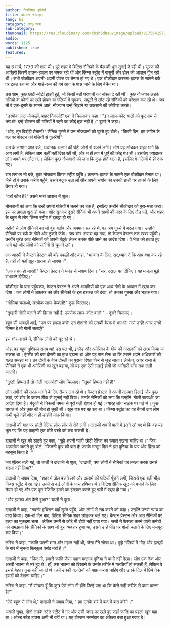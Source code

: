 ```yaml
---
author: नैथनियल हॉथोर्न
title: बोस्टन नरसंहार
lang: hi
category: लघु-कथा
sub-category:
thumbnail: https://res.cloudinary.com/dnsh6d8au/image/upload/v1756415721/The-Boston-Massacre_p9jkv9.jpg
audio:
words: 1125
published: true
featured:
---
```


यह 3 मार्च, 1770 की शाम थी। पूरे शहर में ब्रिटिश सैनिकों के बैंड की धुन सुनाई दे रही थी। सूरज की आखिरी किरणें टाउन-हाउस पर चमक रही थीं और किंग्स स्ट्रीट में बांसुरी और ढोल की आवाज़ गूँज रही थी। सभी चौकीदार अपनी-अपनी पोस्ट पर तैनात हो गए थे। एक चौकीदार कस्टम-हाउस के सामने बर्फ पर टहल रहा था और गार्ड-रूम की गर्म आग के पास जाने के लिए बेचैन था।

उस शाम, कुछ छोटी-मोटी झड़पें हुईं, जो किसी बड़ी परेशानी का संकेत दे रही थीं। कुछ नौजवान लड़के गलियों के कोनों पर खड़े होकर या गलियों में घूमकर, ड्यूटी से लौट रहे सैनिकों को परेशान कर रहे थे। जब भी वे एक-दूसरे के सामने आते, नौजवान उन्हें चिढ़ाने या उकसाने की कोशिश करते।

"डरपोक लाल-केकड़ों, बाहर निकलो!" एक ने चिल्लाकर कहा। "इन लाल-कोट वालों को फुटपाथ से भगाओ! इन्हें बोस्टन की गलियों में रहने का कोई हक़ नहीं है।" दूसरे ने कहा।

"ओह, तुम विद्रोही शैतानों!" सैनिक गुस्से में उन नौजवानों को घूरते हुए बोले। "किसी दिन, हम संगीन के बल पर बोस्टन की गलियों से गुज़रेंगे!"

रात के लगभग आठ बजे, अचानक अलार्म की घंटी जोरों से बजने लगी। लोग यह सोचकर बाहर भागे कि आग लगी है, लेकिन आग कहीं नहीं दिख रही थी, और न ही हवा में धुएँ की कोई गंध थी। इसलिए ज़्यादातर लोग अपने घर लौट गए। लेकिन कुछ नौजवानों को लगा कि कुछ होने वाला है, इसलिए वे गलियों में ही रुक गए।

रात लगभग नौ बजे, कुछ नौजवान किंग्स स्ट्रीट पहुँचे। कस्टम-हाउस के सामने एक चौकीदार तैनात था। जैसे ही वे उसके करीब पहुँचे, उसने बंदूक उठा ली और अपनी संगीन को उनकी छाती पर तानने के लिए तैयार हो गया।

"वहाँ कौन है?" उसने भारी आवाज़ में पूछा।

नौजवानों को लगा कि उन्हें अपनी गलियों में चलने का हक़ है, इसलिए उन्होंने चौकीदार को बुरा-भला कहा। इस पर झगड़ा शुरू हो गया। शोर सुनकर दूसरे सैनिक भी अपने साथी की मदद के लिए दौड़ पड़े, और शहर के बहुत से लोग किंग्स स्ट्रीट में इकट्ठा हो गए।

महीनों से लोग सैनिकों का जो बुरा बर्ताव और अपमान सह रहे थे, वह अब गुस्से में बदल गया। उन्होंने सैनिकों पर बर्फ के गोले और टुकड़े फेंके। जब शोर-शराबा बढ़ गया, तो कैप्टन प्रेस्टन तक खबर पहुँची। उन्होंने तुरंत आठ सैनिकों को अपनी बंदूकें लेकर उनके पीछे आने का आदेश दिया। वे भीड़ को हटाते हुए आगे बढ़े और लोगों को संगीनों से चुभाने लगे।

एक आदमी ने कैप्टन प्रेस्टन की बाँह पकड़ी और कहा, "भगवान के लिए, सर,ध्यान दें कि आप क्या कर रहे हैं, नहीं तो यहाँ खून-खराबा हो जाएगा।"

"एक तरफ़ हो जाओ!" कैप्टन प्रेस्टन ने घमंड से जवाब दिया। "सर, दखल मत दीजिए। यह मामला मुझे संभालने दीजिए।"

चौकीदार के पास पहुँचकर, कैप्टन प्रेस्टन ने अपने आदमियों को एक आधे गोले के आकार में खड़ा कर दिया। जब लोगों ने अफ़सर को और सैनिकों के इस हरकत को देखा, तो उनका गुस्सा और भड़क गया।

"गोलियां चलाओ, डरपोक लाल-केकड़ों!" कुछ चिल्लाए।

"तुम्हारी गोली चलाने की हिम्मत नहीं है, डरपोक लाल-कोट वालो!" - दूसरे चिल्लाए।

बहुत सी आवाज़ें आईं, "उन पर हमला करो! उन शैतानों को उनकी बैरक में भगाओ! मारो उन्हें! अगर उनमें हिम्मत है तो गोली चलाएं!"

इस शोर-शराबे में, सैनिक लोगों को घूर रहे थे।

ओह, वह बहुत मुश्किल समय था! उस पल भी, इंग्लैंड और अमेरिका के बीच की नाराज़गी को खत्म किया जा सकता था। इंग्लैंड को बस दोस्ती का हाथ बढ़ाना था और यह मान लेना था कि उसने अपने अधिकारों को गलत समझा था। तब दोनों के बीच दोस्ती का पुराना रिश्ता फिर से जुड़ जाता। लेकिन, अगर राजा के सैनिकों ने एक भी अमेरिकी का खून बहाया, तो यह एक ऐसी लड़ाई होगी जो आखिरी साँस तक लड़ी जाएगी।

"दुष्टों! हिम्मत है तो गोली चलाओ!" लोग चिल्लाए। "तुममें हिम्मत नहीं है!"

लोग संगीनों की तरफ़ भागने के लिए तैयार लग रहे थे। कैप्टन प्रेस्टन ने अपनी तलवार हिलाई और कुछ कहा, जो शोर के कारण ठीक से सुनाई नहीं दिया। उनके सैनिकों को लगा कि उन्होंने 'गोली चलाओ' का आदेश दिया है। बंदूकों से निकली चमक से पूरी गली रोशन हो गई। ग्यारह लोग सड़क पर पड़े थे। कुछ घायल थे और कुछ की मौत हो चुकी थी। खून बर्फ पर बह रहा था। किंग्स स्ट्रीट का वह बैंगनी दाग लोग कभी भूले नहीं और न ही उन्होंने माफ़ किया।

दादाजी की बात पर छोटी ऐलिस ज़ोर-ज़ोर से रोने लगी। दादाजी अपनी बातों में इतने खो गए थे कि वह यह भूल गए कि यह कहानी एक छोटे बच्चे को डरा सकती है।

दादाजी ने खुद को डांटते हुए कहा, "मुझे अपनी प्यारी छोटी ऐलिस का ख्याल रखना चाहिए था।" फिर अफ़सोस जताते हुए बोले, "कितनी दुख की बात है! उसके मासूम दिल ने इस दुनिया के पाप और हिंसा को महसूस किया है।"

जब ऐलिस चली गई, तो चार्ली ने दादाजी से पूछा, "दादाजी, क्या लोगों ने सैनिकों पर हमला करके उनसे बदला नहीं लिया?"

दादाजी ने जवाब दिया, "शहर में ढोल बजने लगे और अलार्म की घंटियाँ गूँजने लगीं, जिससे एक बड़ी भीड़ किंग्स स्ट्रीट में आ गई। उनमें से कई लोगों के पास हथियार थे। ब्रिटिश सैनिक खुद को बचाने के लिए तैयार हो गए और एक पूरा रेजिमेंट हमले का इंतज़ार करते हुए गली में खड़ा हो गया।"

"और इसका अंत कैसे हुआ?" चार्ली ने पूछा।

दादाजी ने कहा, "गवर्नर हचिंसन वहाँ तुरंत पहुँचे, और लोगों से सब्र करने को कहा। उन्होंने उनसे न्याय का वादा किया। एक-दो दिन बाद, ब्रिटिश सैनिक शहर छोड़कर चले गए। कैप्टन प्रेस्टन और आठ सैनिकों पर हत्या का मुक़दमा चला। लेकिन उनमें से कोई भी दोषी नहीं पाया गया। जजों ने फैसला करने वाली कमेटी को समझाया कि सैनिकों के साथ जो बुरा व्यवहार हुआ था, उसने उन्हें भीड़ पर गोली चलाने के लिए मजबूर कर दिया।"

लॉरेंस ने कहा, "क्रांति उतनी शांत और महान नहीं थी, जैसा मैंने सोचा था। मुझे गलियों में भीड़ और झगड़ों के बारे में सुनना बिलकुल पसंद नहीं है।"

दादाजी ने कहा, "फिर भी, हमारी क्रांति जैसा महान बदलाव दुनिया ने कभी नहीं देखा। लोग एक नेक और अच्छी भावना से भरे हुए थे। हाँ, उस भावना को दिखाने के उनके तरीके में गलतियाँ हो सकती हैं, लेकिन वे इससे बेहतर कुछ नहीं जानते थे। हमें उनकी गलतियों को माफ़ करना चाहिए और उनके दिल में छिपे नेक इरादों को देखना चाहिए।"

लॉरेंस ने कहा, "मैं सोचता हूँ कि कुछ ऐसे लोग भी होंगे जिन्हें पता था कि कैसे सही तरीके से काम करना है?"

"ऐसे बहुत से लोग थे," दादाजी ने जवाब दिया, " हम उनके बारे में बाद में बात करेंगे।"

अगली सुबह, दोनों लड़के स्टेट स्ट्रीट में गए और उसी जगह पर खड़े हुए जहाँ क्रांति का पहला खून बहा था। ओल्ड स्टेट हाउस अभी भी वहीं था। यह बोस्टन नरसंहार का अकेला बचा हुआ गवाह है।
